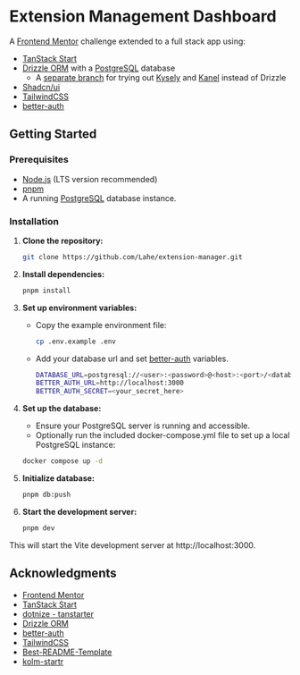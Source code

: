 # Extension Management Dashboard

A [Frontend Mentor](https://www.frontendmentor.io/challenges/browser-extension-manager-ui-yNZnOfsMAp) challenge extended to a full stack app using:
- [TanStack Start](https://tanstack.com/start/latest)
- [Drizzle ORM](https://orm.drizzle.team/) with a [PostgreSQL](https://www.postgresql.org/) database
    - A [separate branch](https://github.com/Lahe/extension-manager/tree/kysely) for trying out [Kysely](https://kysely.dev/) and [Kanel](https://kristiandupont.github.io/kanel/) instead of Drizzle
- [Shadcn/ui](https://ui.shadcn.com/)
- [TailwindCSS](https://tailwindcss.com/)
- [better-auth](https://www.better-auth.com/)

## Getting Started

### Prerequisites

*   [Node.js](https://nodejs.org/) (LTS version recommended)
*   [pnpm](https://pnpm.io/)
*   A running [PostgreSQL](https://www.postgresql.org/download/) database instance.

### Installation

1. **Clone the repository:**
    ```bash
    git clone https://github.com/Lahe/extension-manager.git
    ```

2. **Install dependencies:**
    ```bash
    pnpm install
    ```

3. **Set up environment variables:**
    * Copy the example environment file:
        ```bash
        cp .env.example .env
        ```
    * Add your database url and set [better-auth](https://www.better-auth.com/docs/installation#set-environment-variables) variables.
        ```bash
        DATABASE_URL=postgresql://<user>:<password>@<host>:<port>/<database>
        BETTER_AUTH_URL=http://localhost:3000
        BETTER_AUTH_SECRET=<your_secret_here>
        ```

4. **Set up the database:**
    * Ensure your PostgreSQL server is running and accessible.
    * Optionally run the included docker-compose.yml file to set up a local PostgreSQL instance:
    ```bash
    docker compose up -d
    ```

5. **Initialize database:**
    ```bash
    pnpm db:push
    ```

6. **Start the development server:**
    ```bash
    pnpm dev
    ```

This will start the Vite development server at http://localhost:3000.

## Acknowledgments

- [Frontend Mentor](https://www.frontendmentor.io/challenges/browser-extension-manager-ui-yNZnOfsMAp)
- [TanStack Start](https://tanstack.com/start/latest)
- [dotnize - tanstarter](https://github.com/dotnize/tanstarter)
- [Drizzle ORM](https://orm.drizzle.team/)
- [better-auth](https://www.better-auth.com/)
- [TailwindCSS](https://tailwindcss.com/docs/v4-beta)
- [Best-README-Template](https://github.com/othneildrew/Best-README-Template)
- [kolm-startr](https://github.com/jellekuipers/kolm-start)
